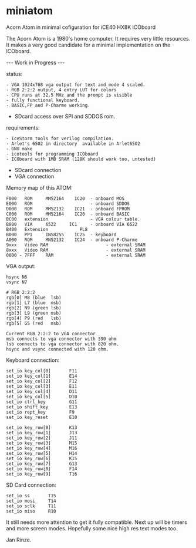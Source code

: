 # miniatom
Acorn Atom in minimal cofiguration for iCE40 HX8K ICOboard

The Acorn Atom is a 1980's home computer. It requires very little resources.
It makes a very good candidate for a minimal implementation on the ICOboard.

--- Work in Progress ---

status:

	- VGA 1024x768 vga output for text and mode 4 scaled.
	- RGB 2:2:2 output, 4 entry LUT for colors
	- CPU runs at 32.5 MHz and the prompt is visible
	- fully functional keyboard.
	- BASIC,FP and P-Charme working.
  - SDcard access over SPI and SDDOS rom.

requirements:

	- IceStorm tools for verilog compilation.
	- Arlet's 6502 in directory  available in Arlet6502
	- GNU make
	- icotools for programming ICOboard
	- ICOboard with 1MB SRAM (128K should work too, untested)
  - SDcard connection
  - VGA connection

Memory map of this ATOM:

	F000   ROM     MM52164    IC20  - onboard MOS
	E000   ROM                      - onboard SDDOS
	D000   ROM     MM52132    IC21	- onboard FPROM
	C000   ROM     MM52164    IC20  - onboard BASIC
	BC00   extension                - VGA colour table.
	B800   VIA     6522	    IC1     - onboard VIA 6522
	B400   Extension	        PL8
	B000   PPI     INS8255    IC25	- keyboard
	A000   ROM     MN52132    IC24	- onboard P-Charme
	9xxx   Video RAM                      - external SRAM
	8xxx   Video RAM                      - external SRAM
	0000 - 7FFF    RAM                    - external SRAM

VGA output:

	hsync N6
	vsync N7

	# RGB 2:2:2
	rgb[0] M8 (blue  lsb)
	rgb[1] L7 (blue  msb)
	rgb[2] N9 (green lsb)
	rgb[3] L9 (green msb)
	rgb[4] P9 (red   lsb)
	rgb[5] G5 (red   msb)
	
	Current RGB 2:2:2 to VGA connector
	msb connects to vga connector with 390 ohm
	lsb connects to vga connector with 820 ohm.
	hsync and vsync connected with 120 ohm.

Keyboard connection:

	set_io key_col[0]       F11
	set_io key_col[1]       E14
	set_io key_col[2]       F12
	set_io key_col[3]       E11
	set_io key_col[4]       D11
	set_io key_col[5]       D10
	set_io ctrl_key         G11
	set_io shift_key        E13
	set_io rept_key         F9
	set_io key_reset        E10

	set_io key_row[0]       K13
	set_io key_row[1]       J13
	set_io key_row[2]       J11
	set_io key_row[3]       M15
	set_io key_row[4]       M16
	set_io key_row[5]       H14
	set_io key_row[6]       K15
	set_io key_row[7]       G13
	set_io key_row[8]       F14
	set_io key_row[9]       T16

SD Card connection:

	set_io ss       T15
	set_io mosi     T14
	set_io sclk     T11
	set_io miso     R10
		
It still needs more attention to get it fully compatible.
Next up will be timers and more screen modes.
Hopefully some nice high res text modes too.

Jan Rinze.
